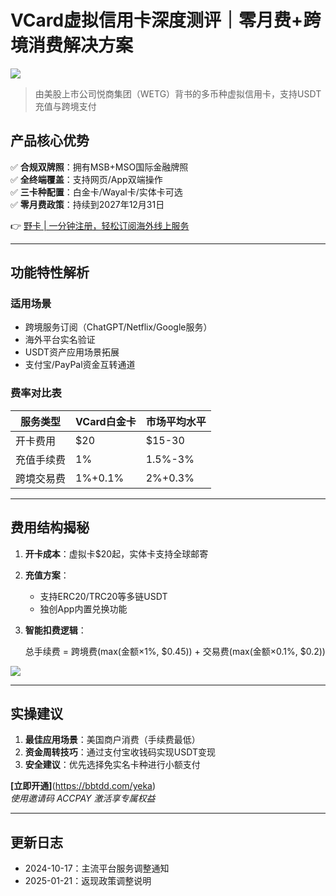 # VCard虚拟信用卡深度测评｜零月费+跨境消费解决方案

![](https://bbtdd.com/wp-content/uploads/img/83121015.webp)

> 由美股上市公司悦商集团（WETG）背书的多币种虚拟信用卡，支持USDT充值与跨境支付

## 产品核心优势
✅ **合规双牌照**：拥有MSB+MSO国际金融牌照  
✅ **全终端覆盖**：支持网页/App双端操作  
✅ **三卡种配置**：白金卡/Wayal卡/实体卡可选  
✅ **零月费政策**：持续到2027年12月31日  

👉 [野卡 | 一分钟注册，轻松订阅海外线上服务](https://bbtdd.com/yeka)

---

## 功能特性解析

### 适用场景
- 跨境服务订阅（ChatGPT/Netflix/Google服务）
- 海外平台实名验证
- USDT资产应用场景拓展
- 支付宝/PayPal资金互转通道

### 费率对比表
| 服务类型        | VCard白金卡 | 市场平均水平 |
|----------------|------------|-------------|
| 开卡费用        | $20        | $15-30      |
| 充值手续费      | 1%         | 1.5%-3%     |
| 跨境交易费      | 1%+0.1%    | 2%+0.3%     |

---

## 费用结构揭秘
1. **开卡成本**：虚拟卡$20起，实体卡支持全球邮寄
2. **充值方案**：
   - 支持ERC20/TRC20等多链USDT
   - 独创App内置兑换功能
3. **智能扣费逻辑**：
   
   总手续费 = 跨境费(max(金额×1%, $0.45)) 
             + 交易费(max(金额×0.1%, $0.2))
   

![](https://bbtdd.com/wp-content/uploads/img/440198324327493.webp)

---

## 实操建议
1. **最佳应用场景**：美国商户消费（手续费最低）
2. **资金周转技巧**：通过支付宝收钱码实现USDT变现
3. **安全建议**：优先选择免实名卡种进行小额支付

**[立即开通]**(https://bbtdd.com/yeka)  
*使用邀请码 ACCPAY 激活享专属权益*

---

## 更新日志
- 2024-10-17：主流平台服务调整通知
- 2025-01-21：返现政策调整说明